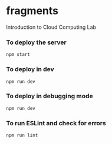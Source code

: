 # fragments

Introduction to Cloud Computing Lab

### To deploy the server

`npm start`

### To deploy in dev

`npm run dev`

### To deploy in debugging mode

`npm run dev`

### To run ESLint and check for errors

`npm run lint`
